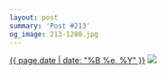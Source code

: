 ```yaml
---
layout: post
summary: 'Post #213'
og_image: 213-1280.jpg
---
```


<p>
  <time><a href="/213">{{ page.date | date: "%B %e, %Y" }}</a></time>
  <a href="/213"><img src="{{ site.assets_url }}/213-640.jpg" srcset="{{ site.assets_url }}/213-1280.jpg 1280w, {{ site.assets_url }}/213-960.jpg 960w, {{ site.assets_url }}/213-640.jpg 640w, {{ site.assets_url }}/213-320.jpg 320w" sizes="(min-width: 700px) 50vw, calc(100vw - 2rem)" /></a>
</p>
